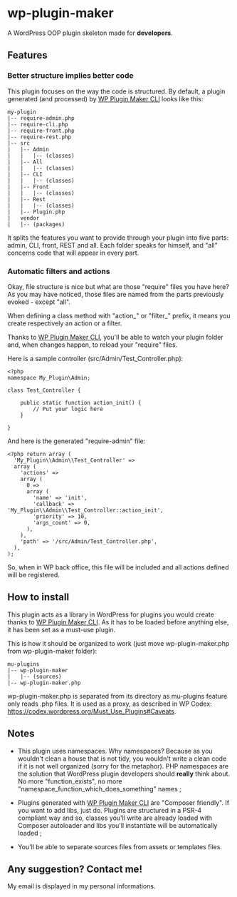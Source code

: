 # wp-plugin-maker
A WordPress OOP plugin skeleton made for **developers**.

## Features

### Better structure implies better code
This plugin focuses on the way the code is structured. By default, a plugin generated (and processed) by [WP Plugin Maker CLI](https://github.com/Laegel/wp-plugin-maker-cli) looks like this:
```
my-plugin
|-- require-admin.php
|-- require-cli.php
|-- require-front.php
|-- require-rest.php
|-- src
|   |-- Admin
|   |   |-- (classes)
|   |-- All
|   |   |-- (classes)
|   |-- CLI
|   |   |-- (classes)
|   |-- Front
|   |   |-- (classes)
|   |-- Rest
|   |   |-- (classes)
|   |-- Plugin.php
|   vendor
|   |-- (packages)
```
It splits the features you want to provide through your plugin into five parts: admin, CLI, front, REST and all.
Each folder speaks for himself, and "all" concerns code that will appear in every part.


### Automatic filters and actions
Okay, file structure is nice but what are those "require" files you have here? As you may have noticed, those files are named from the parts previously evoked - except "all".

When defining a class method with "action_" or "filter_" prefix, it means you create respectively an action or a filter.

Thanks to [WP Plugin Maker CLI](https://github.com/Laegel/wp-plugin-maker-cli), you'll be able to watch your plugin folder and, when changes happen, to reload your "require" files.

Here is a sample controller (src/Admin/Test_Controller.php):
```
<?php 
namespace My_Plugin\Admin;

class Test_Controller {

    public static function action_init() {
        // Put your logic here
    }
    
}
```

And here is the generated "require-admin" file:
```
<?php return array (
  'My_Plugin\\Admin\\Test_Controller' => 
  array (
    'actions' => 
    array (
      0 => 
      array (
        'name' => 'init',
        'callback' => 'My_Plugin\\Admin\\Test_Controller::action_init',
        'priority' => 10,
        'args_count' => 0,
      ),
    ),
    'path' => '/src/Admin/Test_Controller.php',
  ),
);
```

So, when in WP back office, this file will be included and all actions defined will be registered. 

## How to install
This plugin acts as a library in WordPress for plugins you would create thanks to [WP Plugin Maker CLI](https://github.com/Laegel/wp-plugin-maker-cli). As it has to be loaded before anything else, it has been set as a must-use plugin.

This is how it should be organized to work (just move wp-plugin-maker.php from wp-plugin-maker folder):
```
mu-plugins
|-- wp-plugin-maker
|   |-- (sources)
|-- wp-plugin-maker.php
```
wp-plugin-maker.php is separated from its directory as mu-plugins feature only reads .php files. It is used as a proxy, as described in WP Codex: https://codex.wordpress.org/Must_Use_Plugins#Caveats.

## Notes
- This plugin uses namespaces. Why namespaces? Because as you wouldn't clean a house that is not tidy, you wouldn't write a clean code if it is not well organized (sorry for the metaphor). PHP namespaces are the solution that WordPress plugin developers should **really** think about. No more "function_exists", no more "namespace_function_which_does_something" names ;

- Plugins generated with [WP Plugin Maker CLI](https://github.com/Laegel/wp-plugin-maker-cli) are "Composer friendly". If you want to add libs, just do. Plugins are structured in a PSR-4 compliant way and so, classes you'll write are already loaded with Composer autoloader and libs you'll instantiate will be automatically loaded ;

- You'll be able to separate sources files from assets or templates files. 

## Any suggestion? Contact me!
My email is displayed in my personal informations.
